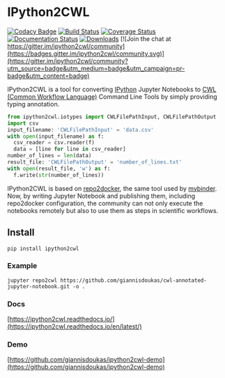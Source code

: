 # IPython2CWL

[![Codacy Badge](https://api.codacy.com/project/badge/Grade/ed284fda44ca4398a6f26d496662eae2)](https://app.codacy.com/manual/giannisdoukas/ipython2cwl?utm_source=github.com&utm_medium=referral&utm_content=giannisdoukas/ipython2cwl&utm_campaign=Badge_Grade_Dashboard)
[![Build Status](https://travis-ci.com/giannisdoukas/ipython2cwl.svg?branch=master)](https://travis-ci.com/giannisdoukas/ipython2cwl)
[![Coverage Status](https://coveralls.io/repos/github/giannisdoukas/ipython2cwl/badge.svg?branch=master)](https://coveralls.io/github/giannisdoukas/ipython2cwl?branch=master)
[![Documentation Status](https://readthedocs.org/projects/ipython2cwl/badge/?version=latest)](https://ipython2cwl.readthedocs.io/en/latest/?badge=latest)
[![Downloads](https://pepy.tech/badge/ipython2cwl/month)](https://pepy.tech/project/ipython2cwl/month) [![Join the chat at https://gitter.im/ipython2cwl/community](https://badges.gitter.im/ipython2cwl/community.svg)](https://gitter.im/ipython2cwl/community?utm_source=badge&utm_medium=badge&utm_campaign=pr-badge&utm_content=badge)

IPython2CWL is a tool for converting [IPython](https://ipython.org/) Jupyter Notebooks to
[CWL (Common Workflow Language)](https://www.commonwl.org/) Command Line Tools by simply providing typing annotation.


```python
from ipython2cwl.iotypes import CWLFilePathInput, CWLFilePathOutput
import csv
input_filename: 'CWLFilePathInput' = 'data.csv'
with open(input_filename) as f:
  csv_reader = csv.reader(f)
  data = [line for line in csv_reader]
number_of_lines = len(data)
result_file: 'CWLFilePathOutput' = 'number_of_lines.txt'
with open(result_file, 'w') as f:
  f.write(str(number_of_lines))
```

IPython2CWL is based on [repo2docker](https://github.com/jupyter/repo2docker), the same tool
used by [mybinder](https://mybinder.org/). Now, by writing Jupyter Notebook and publishing them, including repo2docker
configuration, the community can not only execute the notebooks remotely but also to use them as steps in scientific
workflows.


## Install

```
pip install ipython2cwl
```

### Example
 
```
jupyter repo2cwl https://github.com/giannisdoukas/cwl-annotated-jupyter-notebook.git -o .
```

### Docs

[https://ipython2cwl.readthedocs.io/](https://ipython2cwl.readthedocs.io/en/latest/)

### Demo

[https://github.com/giannisdoukas/ipython2cwl-demo](https://github.com/giannisdoukas/ipython2cwl-demo)